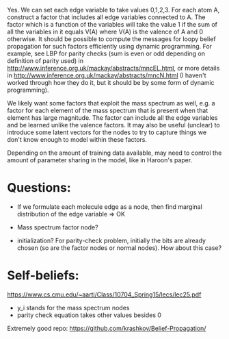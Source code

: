 Yes. We can set each edge variable to take values 0,1,2,3. For each atom A, construct a factor that includes all edge 
variables connected to A.  The factor which is a function of the variables will take the value 1 if the sum of all the 
variables in it equals V(A) where V(A) is the valence of A and 0 otherwise. It should be possible to compute the messages
for loopy belief propagation for such factors efficiently using dynamic programming. For example, see LBP for parity 
checks (sum is even or odd depending on definition of parity used) in http://www.inference.org.uk/mackay/abstracts/mncEL.html, 
or more details in http://www.inference.org.uk/mackay/abstracts/mncN.html (I haven't worked through how they do it, but 
it should be by some form of dynamic programming).

We likely want some factors that exploit the mass spectrum as well, e.g. a factor for each element of the mass spectrum 
that is present when that element has large magnitude. The factor can include all the edge variables and be learned 
unlike the valence factors. It may also be useful (unclear) to introduce some latent vectors for the nodes to try to 
capture things we don't know enough to model within these factors.

Depending on the amount of training data available, may need to control the amount of parameter sharing in the model,
 like in Haroon's paper.
 
 
 
# Questions:

- If we formulate each molecule edge as a node, then find marginal distribution of the edge variable => OK

- Mass spectrum factor node?

- initialization? For parity-check problem, initially the bits are already chosen (so are the factor nodes or normal nodes).
How about this case?


# Self-beliefs:
https://www.cs.cmu.edu/~aarti/Class/10704_Spring15/lecs/lec25.pdf
- y_i stands for the mass spectrum nodes
- parity check equation takes other values besides 0


Extremely good repo:
https://github.com/krashkov/Belief-Propagation/